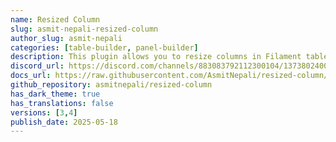 ```yaml
---
name: Resized Column
slug: asmit-nepali-resized-column
author_slug: asmit-nepali
categories: [table-builder, panel-builder]
description: This plugin allows you to resize columns in Filament tables, enhancing the user experience by providing a more flexible and customizable interface.
discord_url: https://discord.com/channels/883083792112300104/1373802400955236455
docs_url: https://raw.githubusercontent.com/AsmitNepali/resized-column/refs/heads/main/README.md
github_repository: asmitnepali/resized-column
has_dark_theme: true
has_translations: false
versions: [3,4]
publish_date: 2025-05-18
---
```

